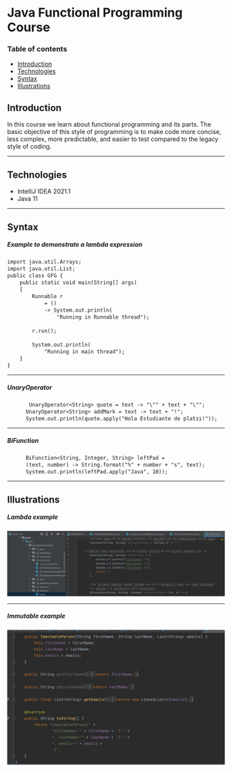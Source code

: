 # Java Functional Programming Course

### Table of contents
* [Introduction](#introduction) 
* [Technologies](#technologies)
* [Syntax](#syntax)
* [Illustrations](#illustrations)


## Introduction
In this course we learn about functional programming and its parts. The basic objective of this style of programming is to make code more concise, less complex, more predictable, and easier to test compared to the legacy style of coding.

---------------------------------------------------------------

## Technologies
* IntelliJ IDEA 2021.1
* Java 11
---------------------------------------------------------------


## Syntax

##### Example to demonstrate a lambda expression

```
import java.util.Arrays;
import java.util.List;
public class GFG {
    public static void main(String[] args)
    {
        Runnable r
            = ()
            -> System.out.println(
                "Running in Runnable thread");
 
        r.run();
 
        System.out.println(
            "Running in main thread");
    }
}
```    
---------------------------------------------------------------

##### UnaryOperator

```  
	   UnaryOperator<String> quote = text -> "\"" + text + "\"";
      UnaryOperator<String> addMark = text -> text + "!";
      System.out.println(quote.apply("Hola Estudiante de platzi!"));
```
---------------------------------------------------------------
##### BiFunction

```
      BiFunction<String, Integer, String> leftPad =
      (text, number) -> String.format("%" + number + "s", text);
      System.out.println(leftPad.apply("Java", 10));
```



---------------------------------------------------------------

## Illustrations

##### Lambda example
![](images/1.jpg)
**************************************
##### Immutable example
![](images/2.jpg)
